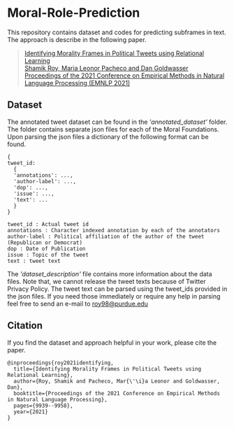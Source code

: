 # Moral-Role-Prediction

This repository contains dataset and codes for predicting subframes in text. The approach is describe in the following paper.

> [Identifying Morality Frames in Political Tweets using Relational Learning\
> Shamik Roy, Maria Leonor Pacheco and Dan Goldwasser\
> Proceedings of the 2021 Conference on Empirical Methods in Natural Language Processing (EMNLP 2021)](https://aclanthology.org/2021.emnlp-main.783.pdf)

## Dataset

The annotated tweet dataset can be found in the _'annotated_dataset'_ folder. The folder contains separate json files for each of the Moral Foundations. Upon parsing the json files a dictionary of the following format can be found.

```
{
tweet_id:
  {
  'annotations': ...,
  'author-label': ..., 
  'dop': ..., 
  'issue': ..., 
  'text': ...
  }
}

tweet_id : Actual tweet id
annotations : Character indexed annotation by each of the annotators
author-label : Political affiliation of the author of the tweet (Republican or Democrat)
dop : Date of Publication
issue : Topic of the tweet
text : tweet text
```

The _'dataset_description'_ file contains more information about the data files. Note that, we cannot release the tweet texts because of Twitter Privacy Policy. The tweet text can be parsed using the tweet_ids provided in the json files. If you need those immediately or require any help in parsing feel free to send an e-mail to roy98@purdue.edu


## Citation
If you find the dataset and approach helpful in your work, please cite the paper.

```
@inproceedings{roy2021identifying,
  title={Identifying Morality Frames in Political Tweets using Relational Learning},
  author={Roy, Shamik and Pacheco, Mar{\'\i}a Leonor and Goldwasser, Dan},
  booktitle={Proceedings of the 2021 Conference on Empirical Methods in Natural Language Processing},
  pages={9939--9958},
  year={2021}
}
```
